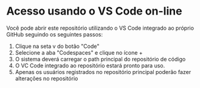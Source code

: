 # Acesso usando o VS Code on-line

Você pode abrir este repositório utilizando o VS Code integrado ao próprio GitHub seguindo os seguintes passos: 

1. Clique na seta v do botão "Code"
2. Selecione a aba "Codespaces" e clique no ícone +
3. O sistema deverá carregar o path principal do repositório de código
4. O VC Code integrado ao repositório estará pronto para uso. 
5. Apenas os usuários registrados no repositório principal poderão fazer alterações no repositório
